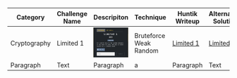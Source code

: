 
| Category    | Challenge Name   | Descripiton   | Technique    | Huntik Writeup   | Alternative Solution   |
| ----------- | ---------------  | ------------  | ------------ | ---------------- | ---------------------- |
| Cryptography      | Limited 1      | ![Description](./Cryptography/Limited%201/Limited%201.png)   | Bruteforce Weak Random         | [Limited 1](./Cryptography/Limited%201/Writeup.md)           | [Limited 1](https://blog.lightender.fr/writeups/wolv_ctf_2024#limited1)              |
| Paragraph   | Text             | Paragraph     | a        | Paragraph        | Text                   | 
